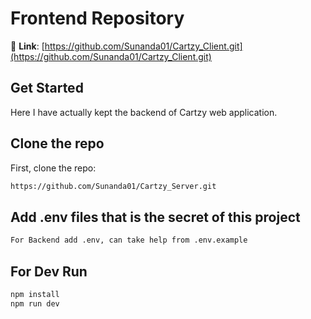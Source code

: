 # Frontend Repository
🔗 **Link**: [https://github.com/Sunanda01/Cartzy_Client.git](https://github.com/Sunanda01/Cartzy_Client.git)

## Get Started
Here I have actually kept the backend of Cartzy web application.

## Clone the repo
First, clone the repo:
```bash
https://github.com/Sunanda01/Cartzy_Server.git
```

## Add .env files that is the secret of this project
```bash
For Backend add .env, can take help from .env.example
```

## For Dev Run
```bash
npm install
npm run dev
```
